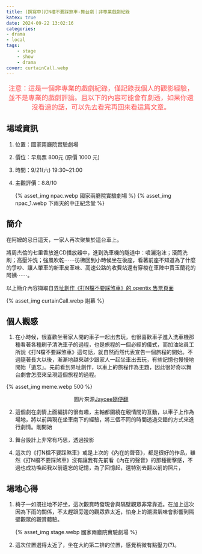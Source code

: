 ```yaml
---
title: (撰寫中)打N檔不要踩煞車-舞台劇｜非專業戲劇紀錄
katex: true
date: 2024-09-22 13:02:16
categories:
- drama
- local
tags:
    - stage
    - show
    - drama
cover: curtainCall.webp
---
```


<p style="font-size:1.1rem;color:#f55;text-align:center">
注意：這是一個非專業的戲劇紀錄，僅記錄我個人的觀影經驗，並不是專業的戲劇評論。且以下的內容可能會有劇透，如果你還沒看過的話，可以先去看完再回來看這篇文章。</p>

## 場域資訊

1. 位置：國家兩廳院實驗劇場
2. 價位：早鳥票 800元 (原價 1000 元)
3. 時間：9/21(六) 19:30~21:00
4. 主觀評價：8.8/10

    {% asset_img  npac.webp 國家兩廳院實驗劇場 %}
    {% asset_img  npac_1.webp 下雨天的中正紀念堂 %}

## 簡介

在阿嬤的忌日這天，一家人再次聚集於這台車上。

將周杰倫的七里香放進CD播放器中，進到洗車機的隧道中：噴灑泡沫；滾筒洗刷；高壓沖洗；強風吹乾⋯⋯彷彿回到小時候坐在後座，看著前座不知道為了什麼的爭吵、讓人暈車的新車皮革味、高速公路的收費站還有穿梭在車陣中賣玉蘭花的阿姨⋯⋯。

以上簡介內容擷取自[界址創作《打N檔不要踩煞車》的 opentix 售票頁面](https://www.opentix.life/event/1793107100993351681?srsltid=AfmBOorjUGQiasQpF5_F2p_omPgR85AkcUH8lWoQdwfEV20kn8RwLyHq)

{% asset_img curtainCall.webp 謝幕 %}

## 個人觀感

1. 在小時候，很喜歡坐著家人開的車子一起出去玩，也很喜歡車子進入洗車機那種看著各種刷子清洗車子的過程，也是旅程的一個必經的儀式，而加油站員工所說《打N檔不要踩煞車》這句話，就自然而然代表宣告一個旅程的開始。不過隨著長大以後，漸漸地越來越少跟家人一起坐車出去玩，有些記憶也慢慢地開始「遺忘」。先前看到界址創作，以車上的旅程作為主題，因此很好奇以舞台劇會怎麼來呈現這個旅程的過程。

{% asset_img meme.webp 500 %}

<div style="text-align: center">

圖片來源[Jaycee隨便翻](https://instagram.com/comedy__2019_/)

</div>

2. 這個劇在劇情上面編排的很有趣，主軸都圍繞在親情間的互動，以車子上作為場地，將以前與現在坐車南下的經驗，將三個不同的時間透過交錯的方式來進行劇情。剛開始

3. 舞台設計上非常有巧思，透過投影

4. 這次的《打N檔不要踩煞車》或是上次的《內在的聲音》，都是很好的作品，雖然《打N檔不要踩煞車》沒有讓我有先前看《內在的聲音》的那種衝擊感，不過也成功喚起我以前遺忘的記憶，為了回憶起，還特別去翻以前的照片，

## 場地心得

1. 椅子一如既往地不好坐，這次觀賞時發現會與隔壁觀眾非常靠近。在加上這次因為下雨的關係，不太趕跟旁邊的觀眾靠太近，怕身上的潮濕氣味會影響到隔壁觀眾的觀賞體驗。

    {% asset_img  stage.webp 國家兩廳院實驗劇場 %}

2. 這次位置選得太近了，坐在大約第二排的位置，感覺稍微有點壓力(?)。